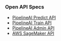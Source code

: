 ### Open API Specs
* [PipelineAI Predict API](predict.md)
* [PipelineAI Train API](train.md)
* [PipelineAI Admin API](admin.md)
* [AWS SageMaker API](sagemaker-predict.md)
